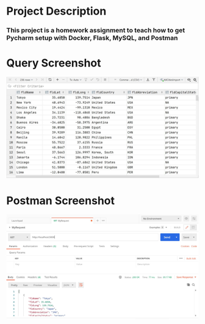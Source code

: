 # Project Description
### This project is a homework assignment to teach how to get Pycharm setup with Docker, Flask, MySQL, and Postman 


# Query Screenshot 
![Query Output](screenshots/Query.jpg)

# Postman Screenshot
![Postman Request Output](screenshots/Postman.jpg)

 
